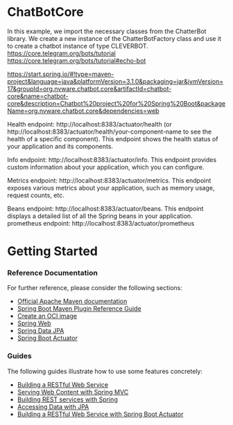 # ChatBotCore
In this example, we import the necessary classes from the ChatterBot library. We create a new instance of the ChatterBotFactory class and use it to create a chatbot instance of type CLEVERBOT.
https://core.telegram.org/bots/tutorial
https://core.telegram.org/bots/tutorial#echo-bot


https://start.spring.io/#!type=maven-project&language=java&platformVersion=3.1.0&packaging=jar&jvmVersion=17&groupId=org.nvware.chatbot.core&artifactId=chatbot-core&name=chatbot-core&description=Chatbot%20project%20for%20Spring%20Boot&packageName=org.nvware.chatbot.core&dependencies=web


Health endpoint: http://localhost:8383/actuator/health (or http://localhost:8383/actuator/health/your-component-name to see the health of a specific component). This endpoint shows the health status of your application and its components.

Info endpoint: http://localhost:8383/actuator/info. This endpoint provides custom information about your application, which you can configure.

Metrics endpoint: http://localhost:8383/actuator/metrics. This endpoint exposes various metrics about your application, such as memory usage, request counts, etc.

Beans endpoint: http://localhost:8383/actuator/beans. This endpoint displays a detailed list of all the Spring beans in your application.
prometheus endpoint: http://localhost:8383/actuator/prometheus
# Getting Started

### Reference Documentation
For further reference, please consider the following sections:

* [Official Apache Maven documentation](https://maven.apache.org/guides/index.html)
* [Spring Boot Maven Plugin Reference Guide](https://docs.spring.io/spring-boot/docs/3.1.0/maven-plugin/reference/html/)
* [Create an OCI image](https://docs.spring.io/spring-boot/docs/3.1.0/maven-plugin/reference/html/#build-image)
* [Spring Web](https://docs.spring.io/spring-boot/docs/3.1.0/reference/htmlsingle/#web)
* [Spring Data JPA](https://docs.spring.io/spring-boot/docs/3.1.0/reference/htmlsingle/#data.sql.jpa-and-spring-data)
* [Spring Boot Actuator](https://docs.spring.io/spring-boot/docs/3.1.0/reference/htmlsingle/#actuator)

### Guides
The following guides illustrate how to use some features concretely:

* [Building a RESTful Web Service](https://spring.io/guides/gs/rest-service/)
* [Serving Web Content with Spring MVC](https://spring.io/guides/gs/serving-web-content/)
* [Building REST services with Spring](https://spring.io/guides/tutorials/rest/)
* [Accessing Data with JPA](https://spring.io/guides/gs/accessing-data-jpa/)
* [Building a RESTful Web Service with Spring Boot Actuator](https://spring.io/guides/gs/actuator-service/)
